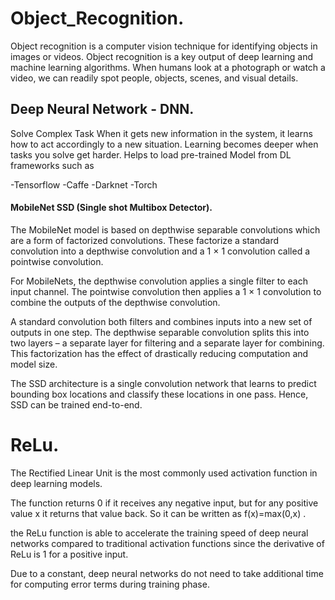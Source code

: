 # Object_Recognition.
Object recognition is a computer vision technique for identifying objects in images or videos. Object recognition is a key output of deep learning and machine learning algorithms. When humans look at a photograph or watch a video, we can readily spot people, objects, scenes, and visual details.

## Deep Neural Network - DNN.
Solve Complex Task
When it gets new information in the system, it learns how to act accordingly to a new situation.
Learning becomes deeper when tasks you solve get harder. 
Helps to load pre-trained Model from DL frameworks such as


-Tensorflow
-Caffe
-Darknet
-Torch

#### MobileNet SSD (Single shot Multibox Detector).

The MobileNet model is based on depthwise separable convolutions which are a form of factorized convolutions. These factorize a standard convolution into a depthwise convolution and a 1 × 1 convolution called a pointwise convolution.

For MobileNets, the depthwise convolution applies a single filter to each input channel. The pointwise convolution then applies a 1 × 1 convolution to combine the outputs of the depthwise convolution.

A standard convolution both filters and combines inputs into a new set of outputs in one step. The depthwise separable convolution splits this into two layers – a separate layer for filtering and a separate layer for combining. This factorization has the effect of drastically reducing computation and model size.

The SSD architecture is a single convolution network that learns to predict bounding box locations and classify these locations in one pass. Hence, SSD can be trained end-to-end. 



# ReLu.
The Rectified Linear Unit is the most commonly used activation function in deep learning models. 

The function returns 0 if it receives any negative input, but for any positive value  x  it returns that value back. So it can be written as  f(x)=max(0,x) .

the ReLu function is able to accelerate the training speed of deep neural networks compared to traditional activation functions since the derivative of ReLu is 1 for a positive input. 

Due to a constant, deep neural networks do not need to take additional time for computing error terms during training phase.

